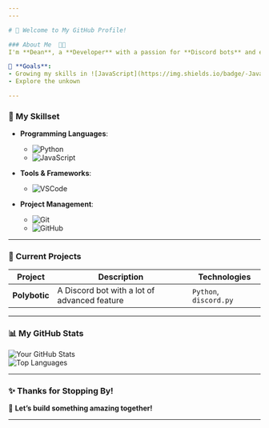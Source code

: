 ```yaml
---
---

# 👋 Welcome to My GitHub Profile!

### About Me  👨‍💻
I'm **Dean**, a **Developer** with a passion for **Discord bots** and everything ![Python](https://img.shields.io/badge/-Python-3776AB?logo=python&logoColor=white&style=flat-square) related.   

🎯 **Goals**:  
- Growing my skills in ![JavaScript](https://img.shields.io/badge/-JavaScript-F7DF1E?logo=javascript&logoColor=black&style=flat-square) and ![Python](https://img.shields.io/badge/-Python-3776AB?logo=python&logoColor=white&style=flat-square)   
- Explore the unkown  

---
```


### 🌟 My Skillset  

- **Programming Languages**:  
  -  ![Python](https://img.shields.io/badge/-Python-3776AB?logo=python&logoColor=white&style=flat-square)  
  -  ![JavaScript](https://img.shields.io/badge/-JavaScript-F7DF1E?logo=javascript&logoColor=black&style=flat-square)  

- **Tools & Frameworks**:  
  -  ![VSCode](https://img.shields.io/badge/-VSCode-007ACC?logo=visualstudiocode&logoColor=white&style=flat-square)  

- **Project Management**:  
  -  ![Git](https://img.shields.io/badge/-Git-F05032?logo=git&logoColor=white&style=flat-square)  
  -  ![GitHub](https://img.shields.io/badge/-GitHub-181717?logo=github&logoColor=white&style=flat-square)  

---

### 🚀 Current Projects  

| Project            | Description                                                                                   | Technologies             |  
|--------------------|-----------------------------------------------------------------------------------------------|--------------------------|  
| **Polybotic**      | A Discord bot with a lot of advanced feature                     | `Python`, `discord.py`   |  

---

### 📊 My GitHub Stats  

![Your GitHub Stats](https://github-readme-stats.vercel.app/api?username=YourGitHubUsername&show_icons=true&theme=radical)  
![Top Languages](https://github-readme-stats.vercel.app/api/top-langs/?username=YourGitHubUsername&layout=compact&theme=radical)

---

### ✨ Thanks for Stopping By!  
🚀 **Let’s build something amazing together!**  

---
